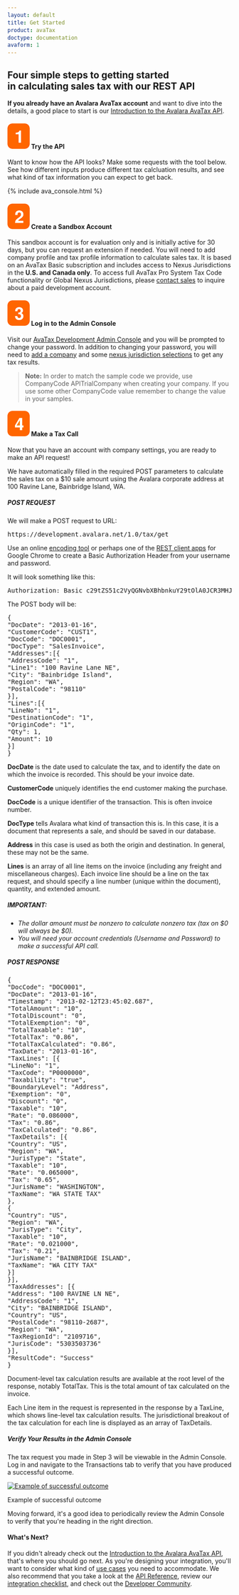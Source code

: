 ```yaml
---
layout: default
title: Get Started
product: avaTax
doctype: documentation
avaform: 1
---
```

<div class="half">
<h2>Four simple steps to getting started in calculating sales tax with our REST API</h2>
<strong>If you already have an Avalara AvaTax account</strong> and want to dive into the details, a good place to start is our <a href="/blog/2013/11/11/introduction-to-the-avalara-avatax-api">Introduction to the Avalara AvaTax API</a>.
<h4><img src="/images/2012/09/orange-box-1-sm.png" alt="" /> Try the API</h4>
Want to know how the API looks? Make some requests with the tool below. See how different inputs produce different tax calcluation results, and see what kind of tax information you can expect to get back.

{% include ava_console.html %}

<h4 id="signup"><img src="/images/2012/09/orange-box-2-sm.png" alt="" /> Create a Sandbox Account</h4>
This sandbox account is for evaluation only and is initially active for 30 days, but you can request an extension if needed. You will need to add company profile and tax profile information to calculate sales tax. It is based on an AvaTax Basic subscription and includes access to Nexus Jurisdictions in the <strong>U.S. and Canada only</strong>. To access full AvaTax Pro System Tax Code functionality or Global Nexus Jurisdictions, please <a href="http://www.avalara.com/contact-us/">contact sales</a> to inquire about a paid development account.
<div class="avaform-wrapper"></div>

<h4><img src="/images/2012/09/orange-box-3-sm.png" alt="" /> Log in to the Admin Console</h4>
Visit our <a href="https://admin-development.avalara.net" target="_blank">AvaTax Development Admin Console</a> and you will be prompted to change your password. In addition to changing your password, you will need to <a href="http://help.avalara.com/000_AvaTax_Calc/000AvaTaxCalc_User_Guide/040_Managing_Tax_Profiles/035_Organizing_Companies/020_Add_a_Company">add a company</a> and some <a href="https://help.avalara.com/000_AvaTax_Calc/000AvaTaxCalc_User_Guide/020_Add_Nexus_Jurisdictions">nexus jurisdiction selections</a> to get any tax results.
<blockquote><strong>Note:</strong> In order to match the sample code we provide, use CompanyCode APITrialCompany when creating your company. If you use some other CompanyCode value remember to change the value in your samples.</blockquote>
<h4><img src="/images/2012/09/orange-box-4-sm.png" alt="" /> Make a Tax Call</h4>
Now that you have an account with company settings, you are ready to make an API request!

We have automatically filled in the required POST parameters to calculate the sales tax on a $10 sale amount using the Avalara corporate address at 100 Ravine Lane, Bainbridge Island, WA.
<h5><b>POST REQUEST</b></h5>
We will make a POST request to URL:
<pre class="prettyprint lang-text">https://development.avalara.net/1.0/tax/get</pre>
Use an online <a href="http://decodebase64.com/" target="_blank">encoding tool</a> or perhaps one of the <a href="https://chrome.google.com/webstore/search/rest%20client?utm_source=chrome-ntp-icon" target="_blank">REST client apps</a> for Google Chrome to create a Basic Authorization Header from your username and password.

It will look something like this:
<pre class="prettyprint lang-text">Authorization: Basic c29tZS51c2VyQGNvbXBhbnkuY29tOlA0JCR3MHJk</pre>
The POST body will be:
<pre class="prettyprint lang-json">{
"DocDate": "2013-01-16",
"CustomerCode": "CUST1",
"DocCode": "DOC0001",
"DocType": "SalesInvoice",
"Addresses":[{
"AddressCode": "1",
"Line1": "100 Ravine Lane NE",
"City": "Bainbridge Island",
"Region": "WA",
"PostalCode": "98110"
}],
"Lines":[{
"LineNo": "1",
"DestinationCode": "1",
"OriginCode": "1",
"Qty": 1,
"Amount": 10
}]
}</pre>
<b>DocDate</b> is the date used to calculate the tax, and to identify the date on which the invoice is recorded. This should be your invoice date.

<b>CustomerCode</b> uniquely identifies the end customer making the purchase.

<b>DocCode</b> is a unique identifier of the transaction. This is often invoice number.

<b>DocType</b> tells Avalara what kind of transaction this is. In this case, it is a document that represents a sale, and should be saved in our database.

<b>Address</b> in this case is used as both the origin and destination. In general, these may not be the same.

<b>Lines</b> is an array of all line items on the invoice (including any freight and miscellaneous charges). Each invoice line should be a line on the tax request, and should specify a line number (unique within the document), quantity, and extended amount.
<h5><b>IMPORTANT:</b></h5>
<ul>
	<li><em>The dollar amount must be nonzero to calculate nonzero tax (tax on $0 will always be $0).</em></li>
	<li><em>You will need your account credentials (Username and Password) to make a successful API call.</em></li>
</ul>
<h5><b>POST RESPONSE</b></h5>
<pre class="prettyprint lang-json">{
"DocCode": "DOC0001",
"DocDate": "2013-01-16",
"Timestamp": "2013-02-12T23:45:02.687",
"TotalAmount": "10",
"TotalDiscount": "0",
"TotalExemption": "0",
"TotalTaxable": "10",
"TotalTax": "0.86",
"TotalTaxCalculated": "0.86",
"TaxDate": "2013-01-16",
"TaxLines": [{
"LineNo": "1",
"TaxCode": "P0000000",
"Taxability": "true",
"BoundaryLevel": "Address",
"Exemption": "0",
"Discount": "0",
"Taxable": "10",
"Rate": "0.086000",
"Tax": "0.86",
"TaxCalculated": "0.86",
"TaxDetails": [{
"Country": "US",
"Region": "WA",
"JurisType": "State",
"Taxable": "10",
"Rate": "0.065000",
"Tax": "0.65",
"JurisName": "WASHINGTON",
"TaxName": "WA STATE TAX"
},
{
"Country": "US",
"Region": "WA",
"JurisType": "City",
"Taxable": "10",
"Rate": "0.021000",
"Tax": "0.21",
"JurisName": "BAINBRIDGE ISLAND",
"TaxName": "WA CITY TAX"
}]
}],
"TaxAddresses": [{
"Address": "100 RAVINE LN NE",
"AddressCode": "1",
"City": "BAINBRIDGE ISLAND",
"Country": "US",
"PostalCode": "98110-2687",
"Region": "WA",
"TaxRegionId": "2109716",
"JurisCode": "5303503736"
}],
"ResultCode": "Success"
}</pre>
Document-level tax calculation results are available at the root level of the response, notably TotalTax. This is the total amount of tax calculated on the invoice.

Each Line item in the request is represented in the response by a TaxLine, which shows line-level tax calculation results. The jurisdictional breakout of the tax calculation for each line is displayed as an array of TaxDetails.
<h5>Verify Your Results in the Admin Console</h5>
The tax request you made in Step 3 will be viewable in the Admin Console. Log in and navigate to the Transactions tab to verify that you have produced a successful outcome.

<a href="/images/2012/09/AdminConsole.png"><img class="wp-image-2786 size-full" src="https://developer.avalara.com/wp-content/uploads/2012/09/AdminConsole-e1458102550176.png" alt="Example of successful outcome" width="975" height="199" /></a> 

<div class="caption">Example of successful outcome</div>

Moving forward, it's a good idea to periodically review the Admin Console to verify that you're heading in the right direction.
<h4>What's Next?</h4>
If you didn't already check out the <a href="/blog/2013/11/11/introduction-to-the-avalara-avatax-api">Introduction to the Avalara AvaTax API</a>, that's where you should go next. As you're designing your integration, you'll want to consider what kind of <a href="/avatax/use-cases">use cases</a> you need to accommodate. We also recommend that you take a look at the <a href="/avatax/api-reference/tax/v1">API Reference</a>, review our <a href="/avatax/certification">integration checklist</a>, and check out the <a href="https://community.avalara.com/avalara/category_sets/developers">Developer Community</a>. 
</div>

